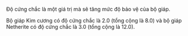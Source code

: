 Độ cứng chắc là một giá trị mà sẽ tăng mức độ bảo vệ của bộ giáp.

Bộ giáp Kim cương có độ cứng chắc là 2.0 (tổng cộng là 8.0) và bộ giáp Netherite có độ cứng chắc là 3.0 (tổng cộng là 12.0).